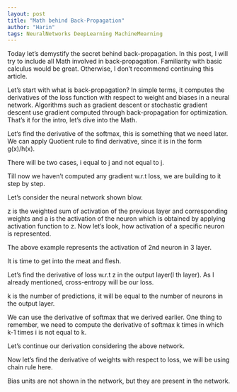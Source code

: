 ```yaml
---
layout: post
title: "Math behind Back-Propagation"
author: "Harin"
tags: NeuralNetworks DeepLearning MachineMearning
---
```


Today let’s demystify the secret behind back-propagation. In this post, I will try to include all Math involved in back-propagation. Familiarity with basic calculus would be great. Otherwise, I don’t recommend continuing this article.

Let’s start with what is back-propagation? In simple terms, it computes the derivatives of the loss function with respect to weight and biases in a neural network. Algorithms such as gradient descent or stochastic gradient descent use gradient computed through back-propagation for optimization. That’s it for the intro, let’s dive into the Math.

Let‘s find the derivative of the softmax, this is something that we need later. We can apply Quotient rule to find derivative, since it is in the form g(x)/h(x).

There will be two cases, i equal to j and not equal to j.

Till now we haven’t computed any gradient w.r.t loss, we are building to it step by step.

Let’s consider the neural network shown blow.

z is the weighted sum of activation of the previous layer and corresponding weights and a is the activation of the neuron which is obtained by applying activation function to z. Now let’s look, how activation of a specific neuron is represented.

The above example represents the activation of 2nd neuron in 3 layer.

It is time to get into the meat and flesh.

Let’s find the derivative of loss w.r.t z in the output layer(l th layer). As I already mentioned, cross-entropy will be our loss.

k is the number of predictions, it will be equal to the number of neurons in the output layer.

We can use the derivative of softmax that we derived earlier. One thing to remember, we need to compute the derivative of softmax k times in which k-1 times i is not equal to k.

Let’s continue our derivation considering the above network.

Now let’s find the derivative of weights with respect to loss, we will be using chain rule here.

Bias units are not shown in the network, but they are present in the network.